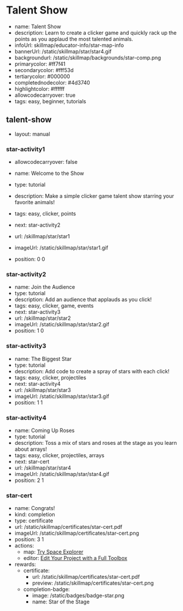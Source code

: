 # Talent Show
* name: Talent Show
* description: Learn to create a clicker game and quickly rack up the points as you applaud the most talented animals.
* infoUrl: skillmap/educator-info/star-map-info
* bannerUrl: /static/skillmap/star/star4.gif
* backgroundurl: /static/skillmap/backgrounds/star-comp.png
* primarycolor: #ff7f41
* secondarycolor: #fff53d
* tertiarycolor: #000000
* completednodecolor: #4d3740
* highlightcolor: #ffffff
* allowcodecarryover: true
* tags: easy, beginner, tutorials


## talent-show
* layout: manual


### star-activity1
* allowcodecarryover: false

* name: Welcome to the Show
* type: tutorial
* description: Make a simple clicker game talent show starring your favorite animals!
* tags: easy, clicker, points
* next: star-activity2
* url: /skillmap/star/star1
* imageUrl: /static/skillmap/star/star1.gif
* position: 0 0



### star-activity2
* name: Join the Audience
* type: tutorial
* description: Add an audience that applauds as you click!
* tags: easy, clicker, game, events
* next: star-activity3
* url: /skillmap/star/star2
* imageUrl: /static/skillmap/star/star2.gif
* position: 1 0


### star-activity3
* name: The Biggest Star
* type: tutorial
* description: Add code to create a spray of stars with each click!
* tags: easy, clicker, projectiles
* next: star-activity4
* url: /skillmap/star/star3
* imageUrl: /static/skillmap/star/star3.gif
* position: 1 1


### star-activity4
* name: Coming Up Roses
* type: tutorial
* description: Toss a mix of stars and roses at the stage as you learn about arrays!
* tags: easy, clicker, projectiles, arrays
* next: star-cert
* url: /skillmap/star/star4
* imageUrl: /static/skillmap/star/star4.gif
* position: 2 1


### star-cert
* name: Congrats!
* kind: completion
* type: certificate
* url: /static/skillmap/certificates/star-cert.pdf
* imageUrl: /static/skillmap/certificates/star-cert.png
* position: 3 1
* actions:
    * map: [Try Space Explorer](/skillmap/space)
    * editor: [Edit Your Project with a Full Toolbox](/)
* rewards:
    * certificate:
        * url: /static/skillmap/certificates/star-cert.pdf
        * preview: /static/skillmap/certificates/star-cert.png
    * completion-badge:
        * image: /static/badges/badge-star.png
        * name: Star of the Stage



